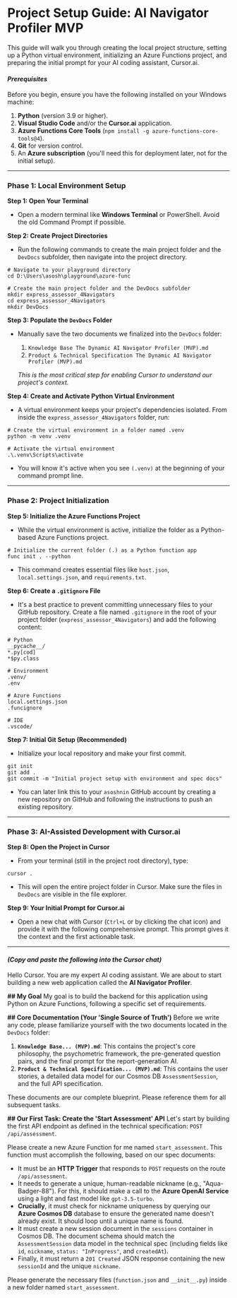 # **Project Setup Guide: AI Navigator Profiler MVP**

This guide will walk you through creating the local project structure, setting up a Python virtual environment, initializing an Azure Functions project, and preparing the initial prompt for your AI coding assistant, Cursor.ai.

#### ***Prerequisites***

Before you begin, ensure you have the following installed on your Windows machine:

1. **Python** (version 3.9 or higher).  
2. **Visual Studio Code** and/or the **Cursor.ai** application.  
3. **Azure Functions Core Tools** (`npm install -g azure-functions-core-tools@4`).  
4. **Git** for version control.  
5. An **Azure subscription** (you'll need this for deployment later, not for the initial setup).

---

### **Phase 1: Local Environment Setup**

**Step 1: Open Your Terminal**

* Open a modern terminal like **Windows Terminal** or PowerShell. Avoid the old Command Prompt if possible.

**Step 2: Create Project Directories**

* Run the following commands to create the main project folder and the `DevDocs` subfolder, then navigate into the project directory.

```
# Navigate to your playground directory
cd D:\Users\asosh\playground\azure-func

# Create the main project folder and the DevDocs subfolder
mkdir express_assessor_4Navigators
cd express_assessor_4Navigators
mkdir DevDocs
```

**Step 3: Populate the `DevDocs` Folder**

* Manually save the two documents we finalized into the `DevDocs` folder:  
    
  1. `Knowledge Base The Dynamic AI Navigator Profiler (MVP).md`  
  2. `Product & Technical Specification The Dynamic AI Navigator Profiler (MVP).md`


  *This is the most critical step for enabling Cursor to understand our project's context.*

**Step 4: Create and Activate Python Virtual Environment**

* A virtual environment keeps your project's dependencies isolated. From inside the `express_assessor_4Navigators` folder, run:

```
# Create the virtual environment in a folder named .venv
python -m venv .venv

# Activate the virtual environment
.\.venv\Scripts\activate
```

* You will know it's active when you see `(.venv)` at the beginning of your command prompt line.

---

### **Phase 2: Project Initialization**

**Step 5: Initialize the Azure Functions Project**

* While the virtual environment is active, initialize the folder as a Python-based Azure Functions project.

```
# Initialize the current folder (.) as a Python function app
func init . --python
```

* This command creates essential files like `host.json`, `local.settings.json`, and `requirements.txt`.

**Step 6: Create a `.gitignore` File**

* It's a best practice to prevent committing unnecessary files to your GitHub repository. Create a file named `.gitignore` in the root of your project folder (`express_assessor_4Navigators`) and add the following content:

```
# Python
__pycache__/
*.py[cod]
*$py.class

# Environment
.venv/
.env

# Azure Functions
local.settings.json
.funcignore

# IDE
.vscode/
```

**Step 7: Initial Git Setup (Recommended)**

* Initialize your local repository and make your first commit.

```
git init
git add .
git commit -m "Initial project setup with environment and spec docs"
```

* You can later link this to your `asoshnin` GitHub account by creating a new repository on GitHub and following the instructions to push an existing repository.

---

### **Phase 3: AI-Assisted Development with Cursor.ai**

**Step 8: Open the Project in Cursor**

* From your terminal (still in the project root directory), type:

```
cursor .
```

* This will open the entire project folder in Cursor. Make sure the files in `DevDocs` are visible in the file explorer.

**Step 9: Your Initial Prompt for Cursor.ai**

* Open a new chat with Cursor (`Ctrl+L` or by clicking the chat icon) and provide it with the following comprehensive prompt. This prompt gives it the context and the first actionable task.

---

#### ***(Copy and paste the following into the Cursor chat)***

Hello Cursor. You are my expert AI coding assistant. We are about to start building a new web application called the **AI Navigator Profiler**.

**\#\# My Goal** My goal is to build the backend for this application using Python on Azure Functions, following a specific set of requirements.

**\#\# Core Documentation (Your 'Single Source of Truth')** Before we write any code, please familiarize yourself with the two documents located in the `DevDocs` folder:

1. **`Knowledge Base... (MVP).md`**: This contains the project's core philosophy, the psychometric framework, the pre-generated question pairs, and the final prompt for the report-generation AI.  
2. **`Product & Technical Specification... (MVP).md`**: This contains the user stories, a detailed data model for our Cosmos DB `AssessmentSession`, and the full API specification.

These documents are our complete blueprint. Please reference them for all subsequent tasks.

**\#\# Our First Task: Create the 'Start Assessment' API** Let's start by building the first API endpoint as defined in the technical specification: `POST /api/assessment`.

Please create a new Azure Function for me named `start_assessment`. This function must accomplish the following, based on our spec documents:

* It must be an **HTTP Trigger** that responds to `POST` requests on the route `/api/assessment`.  
* It needs to generate a unique, human-readable nickname (e.g., "Aqua-Badger-88"). For this, it should make a call to the **Azure OpenAI Service** using a light and fast model like `gpt-3.5-turbo`.  
* **Crucially**, it must check for nickname uniqueness by querying our **Azure Cosmos DB** database to ensure the generated name doesn't already exist. It should loop until a unique name is found.  
* It must create a new session document in the `sessions` container in Cosmos DB. The document schema should match the `AssessmentSession` data model in the technical spec (including fields like `id`, `nickname`, `status: "InProgress"`, and `createdAt`).  
* Finally, it must return a `201 Created` JSON response containing the new `sessionId` and the unique `nickname`.

Please generate the necessary files (`function.json` and `__init__.py`) inside a new folder named `start_assessment`.  
